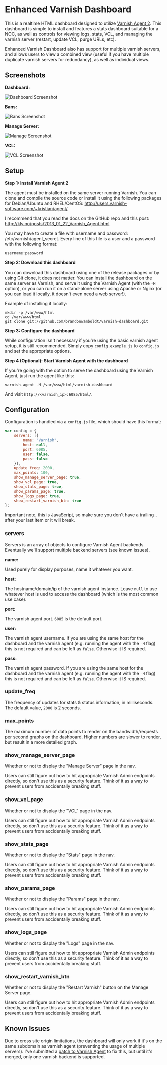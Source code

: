 Enhanced Varnish Dashboard
==========================

This is a realtime HTML dashboard designed to utilize [Varnish Agent 2](https://github.com/varnish/vagent2). This
dashboard is simple to install and features a stats dashboard suitable for a
NOC, as well as controls for viewing logs, stats, VCL, and managing the varnish
server (restart, update VCL, purge URLs, etc).

Enhanced Varnish Dashboard also has support for multiple varnish servers, and
allows users to view a combined view (useful if you have multiple duplicate
varnish servers for redundancy), as well as individual views.

Screenshots
-----------

**Dashboard:**

![Dashboard Screenshot](https://i.imgur.com/PSBjz7y.png)

**Bans:**

![Bans Screenshot](https://i.imgur.com/UhDpRFS.png)

**Manage Server:**

![Manage Screenshot](https://i.imgur.com/p12QI1i.png)

**VCL:**

![VCL Screenshot](https://i.imgur.com/IrDQLo8.png)


Setup
-----

**Step 1: Install Varnish Agent 2**

The agent must be installed on the same server running Varnish. You can clone and compile the source code or install it using the following packages for Debian/Ubuntu and RHEL/CentOS: http://users.varnish-software.com/~kristian/agent/

I recommend that you read the docs on the GitHub repo and this post: http://kly.no/posts/2013_01_22_Varnish_Agent.html

You may have to create a file with username and password: /etc/varnish/agent_secret. Every line of this file is a user and a password with the following format:

```
username:password
```

**Step 2: Download this dashboard**

You can download this dashboard using one of the release packages or by using Git clone, it does not matter. You can install the dashboard on the same server as Varnish, and serve it using the Varnish Agent (with the `-H` option), or you can run it on a stand-alone server using Apache or Nginx (or you can load it locally, it doesn't even need a web server!).

Example of installing it locally:

```
mkdir -p /var/www/html
cd /var/www/html
git clone git://github.com/brandonwamboldt/varnish-dashboard.git
```

**Step 3: Configure the dashboard**

While configuration isn't necessary if you're using the basic varnish agent setup,
it is still recommended. Simply copy `config.example.js` to `config.js` and set the
appropriate options.

**Step 4 (Optional): Start Varnish Agent with the dashboard**

If you're going with the option to serve the dashboard using the Varnish Agent,
just run the agent like this:

```
varnish-agent -H /var/www/html/varnish-dashboard
```

And visit `http://<varnish_ip>:6085/html/`.

Configuration
-------------

Configuration is handled via a `config.js` file, which should have this format:

```javascript
var config = {
	servers: [{
		name: "Varnish",
		host: null,
		port: 6085,
		user: false,
		pass: false
	}],
	update_freq: 2000,
	max_points: 100,
	show_manage_server_page: true,
	show_vcl_page: true,
	show_stats_page: true,
	show_params_page: true,
	show_logs_page: true,
	show_restart_varnish_btn: true
};
```

Important note, this is JavaScript, so make sure you don't have a trailing `,` after your last item or it will break.

### servers

Servers is an array of objects to configure Varnish Agent backends. Eventually we'll support multiple backend servers (see known issues).

**name:**

Used purely for display purposes, name it whatever you want.

**host:**

The hostname/domain/ip of the varnish agent instance. Leave `null` to use whatever host is ued to access the dashboard (which is the most common use case).

**port:**

The varnish agent port. `6085` is the default port.

**user:**

The varnish agent username. If you are using the same host for the dashboard and the varnish agent (e.g. running the agent with the `-H` flag) this is not required and can be left as `false`. Otherwise it IS required.

**pass:**

The varnish agent password. If you are using the same host for the dashboard and the varnish agent (e.g. running the agent with the `-H` flag) this is not required and can be left as `false`. Otherwise it IS required.

### update_freq

The frequency of updates for stats & status information, in milliseconds. The default value, `2000` is 2 seconds.

### max_points

The maximum number of data points to render on the bandwidth/requests per second graphs on the dashboard. Higher numbers are slower to render, but result in a more detailed graph.

### show_manage_server_page

Whether or not to display the "Manage Server" page in the nav.

Users can still figure out how to hit appropriate Varnish Admin endpoints directly, so don't use this as a security feature. Think of it as a way to prevent users from accidentally breaking stuff.

### show_vcl_page

Whether or not to display the "VCL" page in the nav.

Users can still figure out how to hit appropriate Varnish Admin endpoints directly, so don't use this as a security feature. Think of it as a way to prevent users from accidentally breaking stuff.

### show_stats_page

Whether or not to display the "Stats" page in the nav.

Users can still figure out how to hit appropriate Varnish Admin endpoints directly, so don't use this as a security feature. Think of it as a way to prevent users from accidentally breaking stuff.

### show_params_page

Whether or not to display the "Params" page in the nav.

Users can still figure out how to hit appropriate Varnish Admin endpoints directly, so don't use this as a security feature. Think of it as a way to prevent users from accidentally breaking stuff.

### show_logs_page

Whether or not to display the "Logs" page in the nav.

Users can still figure out how to hit appropriate Varnish Admin endpoints directly, so don't use this as a security feature. Think of it as a way to prevent users from accidentally breaking stuff.

### show_restart_varnish_btn

Whether or not to display the "Restart Varnish" button on the Manage Server page.

Users can still figure out how to hit appropriate Varnish Admin endpoints directly, so don't use this as a security feature. Think of it as a way to prevent users from accidentally breaking stuff.

Known Issues
------------

Due to cross site origin limitations, the dashboard will only work if it's on the same subdomain as varnish agent (preventing the usage of multiple servers). I've submitted a [patch to Varnish Agent](https://github.com/varnish/vagent2/pull/129) to fix this, but until it's merged, only one varnish backend is supported.
